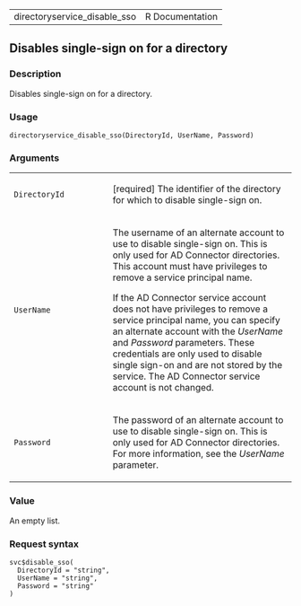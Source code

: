 <table style="width: 100%;">
<tbody>
<tr class="odd">
<td>directoryservice_disable_sso</td>
<td style="text-align: right;">R Documentation</td>
</tr>
</tbody>
</table>

## Disables single-sign on for a directory

### Description

Disables single-sign on for a directory.

### Usage

    directoryservice_disable_sso(DirectoryId, UserName, Password)

### Arguments

<table>
<colgroup>
<col style="width: 35%" />
<col style="width: 65%" />
</colgroup>
<tbody>
<tr class="odd">
<td><code
id="directoryservice_disable_sso_:_DirectoryId">DirectoryId</code></td>
<td><p>[required] The identifier of the directory for which to disable
single-sign on.</p></td>
</tr>
<tr class="even">
<td><code
id="directoryservice_disable_sso_:_UserName">UserName</code></td>
<td><p>The username of an alternate account to use to disable
single-sign on. This is only used for AD Connector directories. This
account must have privileges to remove a service principal name.</p>
<p>If the AD Connector service account does not have privileges to
remove a service principal name, you can specify an alternate account
with the <em>UserName</em> and <em>Password</em> parameters. These
credentials are only used to disable single sign-on and are not stored
by the service. The AD Connector service account is not
changed.</p></td>
</tr>
<tr class="odd">
<td><code
id="directoryservice_disable_sso_:_Password">Password</code></td>
<td><p>The password of an alternate account to use to disable
single-sign on. This is only used for AD Connector directories. For more
information, see the <em>UserName</em> parameter.</p></td>
</tr>
</tbody>
</table>

### Value

An empty list.

### Request syntax

    svc$disable_sso(
      DirectoryId = "string",
      UserName = "string",
      Password = "string"
    )
